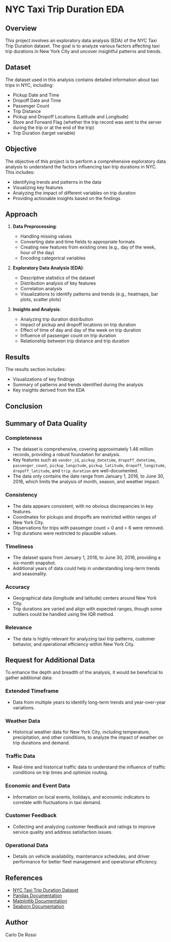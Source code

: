 # NYC Taxi Trip Duration EDA

## Overview

This project involves an exploratory data analysis (EDA) of the NYC Taxi Trip Duration dataset. The goal is to analyze various factors affecting taxi trip durations in New York City and uncover insightful patterns and trends.

## Dataset

The dataset used in this analysis contains detailed information about taxi trips in NYC, including:
- Pickup Date and Time
- Dropoff Date and Time
- Passenger Count
- Trip Distance
- Pickup and Dropoff Locations (Latitude and Longitude)
- Store and Forward Flag (whether the trip record was sent to the server during the trip or at the end of the trip)
- Trip Duration (target variable)

## Objective

The objective of this project is to perform a comprehensive exploratory data analysis to understand the factors influencing taxi trip durations in NYC. This includes:
- Identifying trends and patterns in the data
- Visualizing key features
- Analyzing the impact of different variables on trip duration
- Providing actionable insights based on the findings

## Approach

1. **Data Preprocessing**:
   - Handling missing values
   - Converting date and time fields to appropriate formats
   - Creating new features from existing ones (e.g., day of the week, hour of the day)
   - Encoding categorical variables

2. **Exploratory Data Analysis (EDA)**:
   - Descriptive statistics of the dataset
   - Distribution analysis of key features
   - Correlation analysis
   - Visualizations to identify patterns and trends (e.g., heatmaps, bar plots, scatter plots)

3. **Insights and Analysis**:
   - Analyzing trip duration distribution
   - Impact of pickup and dropoff locations on trip duration
   - Effect of time of day and day of the week on trip duration
   - Influence of passenger count on trip duration
   - Relationship between trip distance and trip duration

## Results

The results section includes:
- Visualizations of key findings
- Summary of patterns and trends identified during the analysis
- Key insights derived from the EDA

## Conclusion

## Summary of Data Quality

### Completeness
- The dataset is comprehensive, covering approximately 1.46 million records, providing a robust foundation for analysis.
- Key features such as `vendor_id`, `pickup_datetime`, `dropoff_datetime`, `passenger_count`, `pickup_longitude`, `pickup_latitude`, `dropoff_longitude`, `dropoff_latitude`, and `trip_duration` are well-documented.
- The data only contains the date range from January 1, 2016, to June 30, 2016, which limits the analysis of month, season, and weather impact.

### Consistency
- The data appears consistent, with no obvious discrepancies in key features.
- Coordinates for pickups and dropoffs are restricted within ranges of New York City.
- Observations for trips with passenger count = 0 and > 6 were removed.
- Trip durations were restricted to plausible values.

### Timeliness
- The dataset spans from January 1, 2016, to June 30, 2016, providing a six-month snapshot.
- Additional years of data could help in understanding long-term trends and seasonality.

### Accuracy
- Geographical data (longitude and latitude) centers around New York City.
- Trip durations are varied and align with expected ranges, though some outliers could be handled using the IQR method.

### Relevance
- The data is highly relevant for analyzing taxi trip patterns, customer behavior, and operational efficiency within New York City.

## Request for Additional Data

To enhance the depth and breadth of the analysis, it would be beneficial to gather additional data:

### Extended Timeframe
- Data from multiple years to identify long-term trends and year-over-year variations.

### Weather Data
- Historical weather data for New York City, including temperature, precipitation, and other conditions, to analyze the impact of weather on trip durations and demand.

### Traffic Data
- Real-time and historical traffic data to understand the influence of traffic conditions on trip times and optimize routing.

### Economic and Event Data
- Information on local events, holidays, and economic indicators to correlate with fluctuations in taxi demand.

### Customer Feedback
- Collecting and analyzing customer feedback and ratings to improve service quality and address satisfaction issues.

### Operational Data
- Details on vehicle availability, maintenance schedules, and driver performance for better fleet management and operational efficiency.


## References

- [NYC Taxi Trip Duration Dataset](https://www.kaggle.com/c/nyc-taxi-trip-duration/data)
- [Pandas Documentation](https://pandas.pydata.org/pandas-docs/stable/)
- [Matplotlib Documentation](https://matplotlib.org/stable/contents.html)
- [Seaborn Documentation](https://seaborn.pydata.org/)

## Author

Carlo De Rossi

